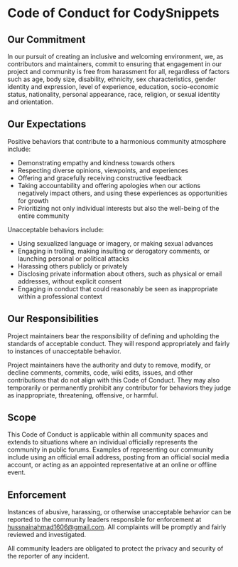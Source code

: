 # Code of Conduct for CodySnippets
## Our Commitment
In our pursuit of creating an inclusive and welcoming environment, we, as contributors and maintainers, commit to ensuring that engagement in our project and community is free from harassment for all, regardless of factors such as age, body size, disability, ethnicity, sex characteristics, gender identity and expression, level of experience, education, socio-economic status, nationality, personal appearance, race, religion, or sexual identity and orientation.

## Our Expectations
Positive behaviors that contribute to a harmonious community atmosphere include:

* Demonstrating empathy and kindness towards others
* Respecting diverse opinions, viewpoints, and experiences
* Offering and gracefully receiving constructive feedback
* Taking accountability and offering apologies when our actions negatively impact others, and using these experiences as opportunities for growth
* Prioritizing not only individual interests but also the well-being of the entire community
  
Unacceptable behaviors include:

* Using sexualized language or imagery, or making sexual advances
* Engaging in trolling, making insulting or derogatory comments, or launching personal or political attacks
* Harassing others publicly or privately
* Disclosing private information about others, such as physical or email addresses, without explicit consent
* Engaging in conduct that could reasonably be seen as inappropriate within a professional context
## Our Responsibilities
Project maintainers bear the responsibility of defining and upholding the standards of acceptable conduct. They will respond appropriately and fairly to instances of unacceptable behavior.

Project maintainers have the authority and duty to remove, modify, or decline comments, commits, code, wiki edits, issues, and other contributions that do not align with this Code of Conduct. They may also temporarily or permanently prohibit any contributor for behaviors they judge as inappropriate, threatening, offensive, or harmful.

## Scope
This Code of Conduct is applicable within all community spaces and extends to situations where an individual officially represents the community in public forums. Examples of representing our community include using an official email address, posting from an official social media account, or acting as an appointed representative at an online or offline event.

## Enforcement
Instances of abusive, harassing, or otherwise unacceptable behavior can be reported to the community leaders responsible for enforcement at hussnainahmad1606@gmail.com. All complaints will be promptly and fairly reviewed and investigated.

All community leaders are obligated to protect the privacy and security of the reporter of any incident.